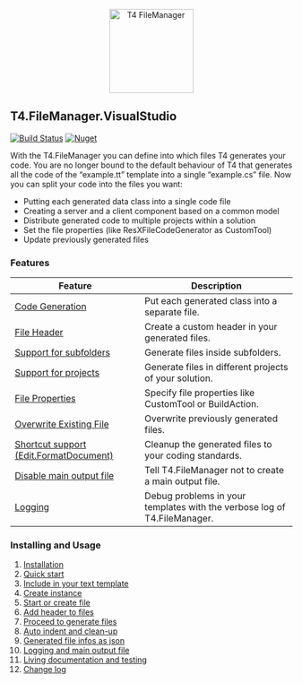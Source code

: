 <p align="center">
  <img height="150" style="height:150px !important" src="https://raw.githubusercontent.com/databinding-gmbh/T4.FileManager.VisualStudio/master/src/images/logo-t4-file-manager.png" alt="T4 FileManager"/>
</p>

## T4.FileManager.VisualStudio

[![Build Status](https://dev.azure.com/databinding/Building%20Blocks/_apis/build/status/databinding-gmbh.T4.FileManager.VisualStudio?branchName=master)](https://dev.azure.com/databinding/Building%20Blocks/_build/latest?definitionId=39&branchName=master) [![Nuget](https://img.shields.io/nuget/v/T4.FileManager.VisualStudio)](https://www.nuget.org/packages/T4.FileManager.VisualStudio/)

With the T4.FileManager you can define into which files T4 generates your code. You are no longer bound to the default behaviour of T4 that generates all the code of the “example.tt” template into a single “example.cs” file. Now you can split your code into the files you want: 

- Putting each generated data class into a single code file
- Creating a server and a client component based on a common model
- Distribute generated code to multiple projects within a solution
- Set the file properties (like ResXFileCodeGenerator as CustomTool)
- Update previously generated files

### Features

| Feature                                | Description                                                  |
| -------------------------------------- | ------------------------------------------------------------ |
| [Code Generation](02-Quick-start.md)                        | Put each generated class into a separate file.               |
| [File Header](05-Add-header-to-files.md)                            | Create a custom header in your generated files.              |
| [Support for subfolders](05-Start-or-create-file.md)                 | Generate files inside subfolders.                            |
| [Support for projects](05-Start-or-create-file.md)                   | Generate files in different projects of your solution.       |
| [File Properties](05-Start-or-create-file.md#Properties)                        | Specify file properties like CustomTool or BuildAction.      |
| [Overwrite Existing File](05-Start-or-create-file.md#Properties)                | Overwrite previously generated files.                        |
| [Shortcut support (Edit.FormatDocument)](08-Auto-indent-and-clean-up.md) | Cleanup the generated files to your coding standards.        |
| [Disable main output file](10-logging-and-main-output.file.md)               | Tell T4.FileManager not to create a main output file.        |
| [Logging](10-logging-and-main-output.file.md)                                | Debug problems in your templates with the verbose log of T4.FileManager. |


### Installing and Usage

1. [Installation](01-Installation.md)
2. [Quick start](02-Quick-start.md)
3. [Include in your text template](03-Include-in-your-text-template.md)
4. [Create instance](04-Create-instance.md)
5. [Start or create file](05-Start-or-create-file.md)
6. [Add header to files](06-Add-header-to-files.md)
7. [Proceed to generate files](07-Proceed-to-generate-files.md)   
8. [Auto indent and clean-up](08-Auto-indent-and-clean-up.md)
9. [Generated file infos as json](09-Generated-file-infos-as-json.md)
10. [Logging and main output file](10-logging-and-main-output.file.md)
11. [Living documentation and testing](11-Living-documentation-and-testing.md)
11. [Change log](12-Change-log.md)
